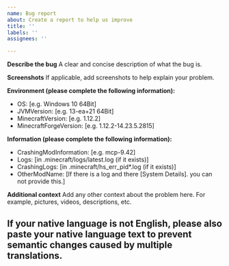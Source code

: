 ```yaml
---
name: Bug report
about: Create a report to help us improve
title: ''
labels: ''
assignees: ''

---
```


**Describe the bug**
A clear and concise description of what the bug is.

**Screenshots**
If applicable, add screenshots to help explain your problem.

**Environment (please complete the following information):**
 - OS: [e.g. Windows 10 64Bit]
 - JVMVersion: [e.g. 13-ea+21 64Bit]
 - MinecraftVersion: [e.g. 1.12.2]
 - MinecraftForgeVersion: [e.g. 1.12.2-14.23.5.2815]

**Information (please complete the following information):**
 - CrashingModInformation: [e.g. mcp-9.42]
 - Logs: [in .minecraft/logs/latest.log (if it exists)]
 - CrashingLogs: [in .minecraft/hs_err_pid*.log (if it exists)] 
 - OtherModName: [If there is a log and there [System Details]. you can not provide this.]

**Additional context**
Add any other context about the problem here. For example, pictures, videos, descriptions, etc.

## If your native language is not English, please also paste your native language text to prevent semantic changes caused by multiple translations.

